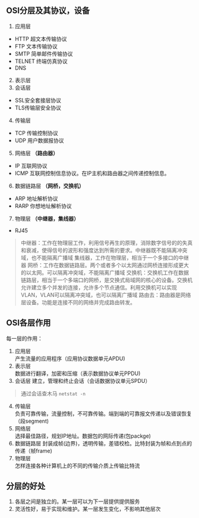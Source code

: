 ## OSI分层及其协议，设备
1. 应用层
  * HTTP 超文本传输协议
  * FTP 文本传输协议
  * SMTP 简单邮件传输协议
  * TELNET 终端仿真协议
  * DNS
2. 表示层
3. 会话层
  * SSL安全套接层协议 
  * TLS传输层安全协议

4. 传输层
  * TCP 传输控制协议
  * UDP 用户数据报协议
5. 网络层 **（路由器）**
  * IP 互联网协议
  * ICMP 互联网控制信息协议。在IP主机和路由器之间传递控制信息。
6. 数据链路层 **（网桥，交换机）**
  * ARP 地址解析协议
  * RARP 你想地址解析协议
7. 物理层 **（中继器，集线器）**
  * RJ45

> 中继器：工作在物理层工作，利用信号再生的原理，消除数字信号的的失真和衰减，使得信号的波形和强度达到所需的要求。中继器既不能隔离冲突域，也不能隔离广播域
> 集线器，工作在物理层，相当于一个多接口的中继器
> 网桥：工作在数据链路层。两个或者多个以太网通过网桥连接形成更大的以太网。可以隔离冲突域，不能隔离广播域
> 交换机：交换机工作在数据链路层，相当于一个多端口的网桥，是交换式局域网的核心的设备。交换机允许建立多个并发的连接，允许多个节点通信。利用交换机可以实现VLAN，VLAN可以隔离冲突域，也可以隔离广播域
> 路由去：路由器是网络层设备。功能是连接不同的网络并完成路由转发。


## OSI各层作用
每一层的作用：
1. 应用层   
  产生流量的应用程序（应用协议数据单元APDU)
2. 表示层    
  数据进行翻译，加密和压缩（表示数据协议单元PPDU)
3. 会话层
  建立，管理和终止会话（会话数据协议单元SPDU）
> 通过会话查木马 `netstat -n`

4. 传输层   
  负责可靠传输，流量控制，不可靠传输。端到端的可靠报文传递以及错误恢复（段segment)
5. 网络层    
  选择最佳路径，规划IP地址。数据包的网际传递(包packge)
6. 数据链路层
  封装成帧(边界)，透明传输，差错校检。比特封装为帧和点到点的传递（帧frame)
7. 物理层    
  怎样连接各种计算机上的不同的传输介质上传输比特流

## 分层的好处
1. 各层之间是独立的。某一层可以为下一层提供提供服务
2. 灵活性好，易于实现和维护。某一层发生变化，不影响其他层次